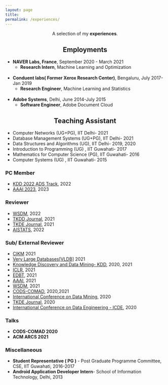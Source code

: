 ```yaml
---
layout: page
title: 
permalink: /experiences/
---
```


<p align="center">
A selection of my <b>experiences</b>.
</p>

## <center>Employments</center>

- **NAVER Labs, France**, September 2020 - March 2021
  * **Research Intern**, Machine Learning and Optimization
<br/><br/>
- **Conduent labs( Former Xerox Research Center)**, Bengaluru, July 2017- Jan 2019
  * **Research Engineer**, Machine Learning and Statistics
<br/><br/>
- **Adobe Systems**, Delhi, June 2014-July 2015
  * **Software Engineer**, Adobe Document Cloud

 

## <center>Teaching Assistant </center>

- Computer Networks (UG+PG), IIT Delhi- 2021
- Database Management Systems (UG+PG), IIT Delhi- 2021
- Data Structures and Algorithms (UG), IIT Delhi- 2019, 2020
- Introduction to Programming (UG) , IIT Guwahati- 2017
- Mathematics for Computer Science (PG), IIT Guwahati- 2016 
- Computer Systems (UG) , IIT Guwahati- 2015


### PC Member
- [KDD 2022 ADS Track](https://www.kdd.org/kdd2022/), 2022
- [AAAI 2023](aaai.org/), 2023

### Reviewer
- [WSDM](https://www.wsdm-conference.org/2022/), 2022
- [TKDD Journal](https://dl.acm.org/journal/tkdd), 2021
- [TKDE Journal](https://dl.acm.org/journal/tkde), 2021
- [AISTATS](http://aistats.org/aistats2022/), 2022


### Sub/ External Reviewer
- [CIKM](https://www.cikm2021.org/) 2021
- [Very Large Databases[VLDB]](http://www.vldb.org/) 2021
- [Knowledge Discovery and Data Mining- KDD](https://www.kdd.org/kdd2020/), 2020, 2021
- [ICLR](https://iclr.cc/), 2021
- [EDBT](https://edbticdt2021.cs.ucy.ac.cy/), 2021
- [AAAI](https://aaai.org/Conferences/AAAI-21/), 2021
- [WSDM](http://www.wsdm-conference.org/2021/), 2021
- [CODS-COMAD](https://cods-comad.in/2020/callforpapers.html), 2020,2021 
- [International Conference on Data Mining](http://icdm2020.bigke.org/), 2020
- [TKDE Journal](https://ieeexplore.ieee.org/xpl/RecentIssue.jsp?punumber=69), 2020
- [International Conference on Data Engineering - ICDE](https://www.utdallas.edu/icde/), 2020

### Talks
- **CODS-COMAD 2020**
- **ACM ARCS 2021**
 

### Miscellaneous
- **Student Representative ( PG )** - Post Graduate Programme Committee, CSE, IIT Guwahati, 2016-2017
- **Android Application Developer Intern**- School of Information Technology, Delhi, 2013
 

